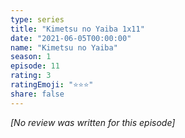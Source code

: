 ```yaml
---
type: series
title: "Kimetsu no Yaiba 1x11"
date: "2021-06-05T00:00:00"
name: "Kimetsu no Yaiba"
season: 1
episode: 11
rating: 3
ratingEmoji: "⭐️⭐️⭐️"
share: false
---
```


*[No review was written for this episode]*
